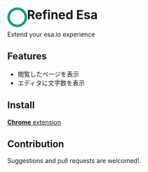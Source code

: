 # <img src="public/icons/icon_48.png" width="45" align="left"> Refined Esa

Extend your esa.io experience

## Features

- 閲覧したページを表示
- エディタに文字数を表示

## Install

[**Chrome** extension]() <!-- TODO: Add chrome extension link inside parenthesis -->

## Contribution

Suggestions and pull requests are welcomed!.
